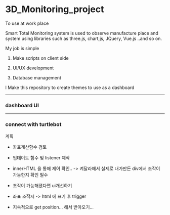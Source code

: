 # 3D_Monitoring_project
To use at work place

Smart Total Monitoring system is used to observe manufacture place and system
using libraries such as three.js, chart,js, JQuery, Vue.js ..and so on.

My job is simple
1. Make scripts on client side

2. UI/UX development

3. Database management

I Make this repository to create themes to use as a dashboard

------------------------
### dashboard UI



--------------------------
### connect with turtlebot


계획

- 좌표계산함수 검토

- 업데이트 함수 및 listener 제작

- innerHTML 을 통해 제어 확인.. -> 켜달라해서 실제로 내가만든 div에서 조작이 가능한지 확인 필수

- 조작이 가능해졌다면 ui개선하기

- 좌표 조작시 -> html 에 표기 후 trigger 

- 지속적으로 get position... 해서 받아오기...